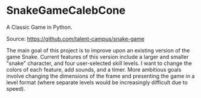 # SnakeGameCalebCone
A Classic Game in Python.

Source: https://github.com/talent-campus/snake-game

The main goal of this project is to improve upon an existing version of the game Snake. Current features of this version include a larger and smaller "snake" character, and four user-selected skill levels. I want to change the colors of each feature, add sounds, and a timer. More ambitious goals involve changing the dimensions of the frame and presenting the game in a level format (where separate levels would be increasingly difficult due to speed). 
